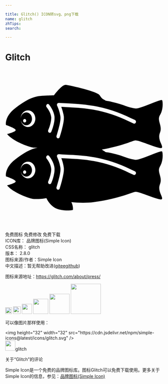 ```yaml
---

title: Glitch() ICON转svg、png下载
name: glitch
zhTips: 
search: 

---
```


# Glitch  <small style="font-size: 60%;font-weight: 100"></small>

<div id="svg" class="svg-wrap">
<svg role="img" viewBox="0 0 24 24" xmlns="http://www.w3.org/2000/svg"><title>Glitch icon</title><path d="M23.8 12.57c-.29-.15-3.4 1.4-4.07 1.27-1.68-.3-1.37-.5-3.63-1.02-.9-.2-.77-.08-.97-.23-.13-.1-.26-.12-.45-.3 3-.54 4.52-1.27 5.05-1.38.57-.11 3.87 1.47 4.07 1.1.2-.37-.72-1.18-.3-2.27.44-1.1-.52-1.82.01-2.69.54-.87.43-2.2.3-2.27-.3-.15-3.4 1.4-4.08 1.27-1.68-.31-1.37-.51-3.63-1.02-.9-.2-.77-.09-.97-.24-.2-.15-.39-.1-.78-.73s-4.88-1.6-5.18-1.6c-.62 0-1.78 1.6-1.78 1.6s-.45 0-1.8.07-2.53.67-4.12 1.92C-.13 7.3.1 8.56.1 8.56s1.48.5 1.48.78c0 .27-1.3.6-1.3.6C1.12 11 3.72 12 4.38 12h.52c-1.08.21-2.12.8-3.44 1.83C-.13 15.1.1 16.36.1 16.36s1.48.5 1.48.77-1.3.6-1.3.6c.84 1.07 3.44 2.07 4.1 2.07.63 0 1.07.02 1.87-.13.06.13.68 1.45 1.95 1.72 1.34.29 2.08.06 2.08.06s.07-.59-.24-1.18c1.16.12 2.48.15 3.77-.05 3.57-.54 5.34-1.4 5.92-1.51.57-.12 3.87 1.46 4.07 1.1.2-.38-.72-1.19-.29-2.28.43-1.1-.53-1.81 0-2.69.54-.87.43-2.2.3-2.27zM3.46 8.87a.95.95 0 0 1-.22-.03H3.2a2.6 2.6 0 0 1-.06-.03L3.1 8.8l-.06-.03H3a.57.57 0 0 1-.05-.03L2.9 8.7l-.05-.03-.04-.03a1.1 1.1 0 0 1-.05-.04l-.03-.03a1 1 0 0 1-.05-.06l-.02-.02a1.95 1.95 0 0 1-.07-.08l-.02-.02a1.15 1.15 0 0 1-.04-.08l-.02-.03-.04-.06a.78.78 0 0 0-.02-.05l-.02-.06-.02-.04A1.66 1.66 0 0 1 2.4 8l-.01-.05a.75.75 0 0 1-.02-.06v-.05c.07.43.42.76.83.76.47 0 .86-.43.86-.97s-.38-.98-.86-.98c-.47 0-.85.43-.86.96 0-.7.5-1.27 1.12-1.27s1.11.56 1.11 1.26-.5 1.27-1.11 1.27zm-.75-.95c0-.15.1-.27.24-.27s.23.12.23.27-.1.26-.23.26-.24-.12-.24-.26zm.75 8.74a.95.95 0 0 1-.11 0l-.04-.01a.88.88 0 0 1-.07-.01l-.04-.01-.06-.02-.04-.02a.57.57 0 0 1-.06-.02L3 16.55a.73.73 0 0 1-.05-.03l-.04-.02-.05-.04-.04-.03a.73.73 0 0 1-.05-.04l-.03-.03a1 1 0 0 1-.07-.07 1.44 1.44 0 0 1-.07-.09l-.02-.02a1.13 1.13 0 0 1-.04-.07l-.02-.04a1.3 1.3 0 0 1-.04-.06l-.02-.04-.02-.07-.02-.04a5.06 5.06 0 0 1-.02-.07l-.01-.04a.75.75 0 0 1-.02-.07v-.05c.07.43.42.76.83.76.47 0 .86-.43.86-.97s-.38-.97-.86-.97c-.47 0-.85.42-.86.95 0-.7.5-1.27 1.12-1.27s1.11.57 1.11 1.26-.5 1.27-1.11 1.27zm-.75-.95c0-.14.1-.26.24-.26s.23.12.23.26-.1.26-.23.26-.24-.11-.24-.26zm5.08-5.5v-.03l.03-.06.06-.22a18.71 18.71 0 0 0 .36-1.33c.12-.53.17-.96.15-1.2a3.04 3.04 0 0 0-.04-.27 5.92 5.92 0 0 0-.2-.79 8.05 8.05 0 0 0-.19-.5l-.06-.13-.02-.05c-.09-.2.04-.43.24-.42h.14l.4.03 1.2.06.38.02.86.06a21.12 21.12 0 0 1 7.93 2.12l.67.3c.13.06.2.23.14.38-.05.14-.2.22-.33.16l-.67-.3a20.72 20.72 0 0 0-7.77-2.09l-.86-.05-.38-.02-1.2-.07h-.12a8.69 8.69 0 0 1 .34 1.17l.05.32c.03.34-.03.81-.17 1.41l-.15.62a21.23 21.23 0 0 1-.29.99l-.02.06a.16.16 0 0 0 0 .03c-.05.14-.2.22-.33.16-.13-.05-.2-.22-.15-.37zm-1.5-4.76a.23.23 0 0 1 .36.02 4.68 4.68 0 0 1 .42.62c.22.4.37.8.41 1.21.02.23 0 .49-.04.77a6.2 6.2 0 0 1-.2.83 8.29 8.29 0 0 1-.25.69c-.06.14-.21.2-.34.13-.13-.07-.18-.24-.12-.39l.02-.04.05-.13a7.76 7.76 0 0 0 .16-.45 5.43 5.43 0 0 0 .18-.75c.04-.23.05-.43.04-.6a2.6 2.6 0 0 0-.34-.97 4.1 4.1 0 0 0-.33-.5l-.03-.03a.32.32 0 0 1 .02-.4zm1.15 10.4a6.17 6.17 0 0 1-.2.85 8.29 8.29 0 0 1-.25.68c-.06.14-.21.2-.34.13-.13-.07-.18-.24-.12-.39l.02-.04.05-.13a7.76 7.76 0 0 0 .16-.45 5.43 5.43 0 0 0 .18-.75c.04-.23.05-.43.03-.6a2.6 2.6 0 0 0-.33-.96 4.1 4.1 0 0 0-.33-.5l-.03-.04a.32.32 0 0 1 .02-.4.23.23 0 0 1 .35 0 4.68 4.68 0 0 1 .42.63c.22.4.37.81.41 1.21.02.23 0 .49-.04.77zm12.4.12c-.05.14-.2.22-.33.16l-.67-.3a20.72 20.72 0 0 0-7.77-2.09l-.85-.05h-.05l-.34-.02a913.89 913.89 0 0 0-1.32-.07l.03.06a6.38 6.38 0 0 1 .36 1.43c.03.34-.03.81-.17 1.41l-.15.62a21.29 21.29 0 0 1-.29 1l-.02.05a.16.16 0 0 0 0 .03c-.05.15-.2.22-.33.17-.13-.06-.2-.23-.15-.38v-.02l.03-.06.06-.22a18.71 18.71 0 0 0 .36-1.33c.12-.53.17-.96.15-1.2a3.04 3.04 0 0 0-.04-.27 5.92 5.92 0 0 0-.2-.79 8.02 8.02 0 0 0-.19-.49l-.04-.09-.02-.05-.02-.05c-.09-.2.04-.43.24-.42h.14l.4.03 1.2.06.38.02h.01l.85.06a21.07 21.07 0 0 1 7.93 2.12l.67.3c.13.06.2.23.14.38z"/></svg>
</div>
<detail full-name='glitch'></detail>

<div class="detail-page">
<p>
<span><span class="badge-success badge">免费图标</span> <span class="badge-success badge">免费修改</span>  <span class="badge-success badge">免费下载</span> </span>
<br/>
<span>
ICON库：
<span class="badge-secondary badge">品牌图标(Simple Icon)</span> 
</span>
<br/>
<span>
CSS名称：
<span class="badge-secondary badge">glitch</span> 
</span>

<br/>
<span>
版本：
<span class="badge-secondary badge">2.8.0</span> 
</span>
<br/>
<span>图标来源/作者：<span class="badge-light badge">Simple Icon</span></span> 
<br/>
<span class="zh-detail">中文描述：暂无<span class="help-link"><span>帮助改进</span>(<a href="https://gitee.com/liuwave/icon-helper/edit/master/json/brands/glitch.json" target="_blank" rel="noopener noreferrer">gitee</a><a href="https://github.com/liuwave/icon-helper/edit/master/json/brands/glitch.json" target="_blank" rel="noopener noreferrer">github</a></span>)</span><br/>
</p>
</div><div class="description description alert alert-light"><p>图标来源地址：<a href="https://glitch.com/about/press/" target="_blank" rel="noopener noreferrer">https://glitch.com/about/press/</a></p></div>
<div class="alert alert-dark">
<img height="21" width="21" src="https://cdn.jsdelivr.net/npm/simple-icons@latest/icons/glitch.svg" />
<img height="24" width="24" src="https://cdn.jsdelivr.net/npm/simple-icons@latest/icons/glitch.svg" />
<img height="32" width="32" src="https://cdn.jsdelivr.net/npm/simple-icons@latest/icons/glitch.svg" />
<img height="48" width="48" src="https://cdn.jsdelivr.net/npm/simple-icons@latest/icons/glitch.svg" />
<img height="64" width="64" src="https://cdn.jsdelivr.net/npm/simple-icons@latest/icons/glitch.svg" />
<img height="96" width="96" src="https://cdn.jsdelivr.net/npm/simple-icons@latest/icons/glitch.svg" />

</div>
<div>
  <p>可以像图片那样使用：    
  </p>
  <div class="alert alert-primary" style="font-size: 14px">
    &lt;img height="32" width="32" src="https://cdn.jsdelivr.net/npm/simple-icons@latest/icons/glitch.svg" /&gt;
    <copy-btn content='<img height="32" width="32" src="https://cdn.jsdelivr.net/npm/simple-icons@latest/icons/glitch.svg" />'></copy-btn>
  </div>
  <div class="alert alert-secondary">
    <img height="32" width="32" src="https://cdn.jsdelivr.net/npm/simple-icons@latest/icons/glitch.svg" />glitch
    <copy-btn content="glitch" btn-title="复制图标名称"></copy-btn>
  </div>
</div>

<Vssue title="关于“Glitch”的评论" >关于“Glitch”的评论</Vssue>


<div><p>Simple Icon是一个免费的品牌图标库。图标Glitch可以免费下载使用。更多关于  Simple Icon的信息，参见：<a target="_blank" href="https://iconhelper.cn/brands.html">品牌图标(Simple Icon)</a>
</p></div>
